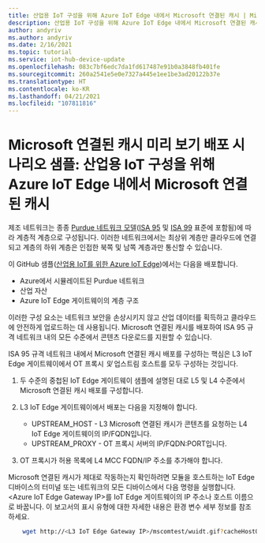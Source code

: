 ```yaml
---
title: 산업용 IoT 구성을 위해 Azure IoT Edge 내에서 Microsoft 연결된 캐시 | Microsoft Docs
description: 산업용 IoT 구성을 위해 Azure IoT Edge 내에서 Microsoft 연결된 캐시 자습서
author: andyriv
ms.author: andyriv
ms.date: 2/16/2021
ms.topic: tutorial
ms.service: iot-hub-device-update
ms.openlocfilehash: 083c7bf6edc7da1fd617487e91b0a3848fb401fe
ms.sourcegitcommit: 260a2541e5e0e7327a445e1ee1be3ad20122b37e
ms.translationtype: HT
ms.contentlocale: ko-KR
ms.lasthandoff: 04/21/2021
ms.locfileid: "107811816"
---
```

# <a name="microsoft-connected-cache-preview-deployment-scenario-sample-microsoft-connected-cache-within-an-azure-iot-edge-for-industrial-iot-configuration"></a>Microsoft 연결된 캐시 미리 보기 배포 시나리오 샘플: 산업용 IoT 구성을 위해 Azure IoT Edge 내에서 Microsoft 연결된 캐시

제조 네트워크는 종종 [Purdue 네트워크 모델](https://en.wikipedia.org/wiki/Purdue_Enterprise_Reference_Architecture)([ISA 95](https://en.wikipedia.org/wiki/ANSI/ISA-95) 및 [ISA 99](https://www.isa.org/standards-and-publications/isa-standards/isa-standards-committees/isa99) 표준에 포함됨)에 따라 계층적 계층으로 구성됩니다. 이러한 네트워크에서는 최상위 계층만 클라우드에 연결되고 계층의 하위 계층은 인접한 북쪽 및 남쪽 계층과만 통신할 수 있습니다.

이 GitHub 샘플([산업용 IoT를 위한 Azure IoT Edge](https://github.com/Azure-Samples/iot-edge-for-iiot))에서는 다음을 배포합니다.

* Azure에서 시뮬레이트된 Purdue 네트워크
* 산업 자산 
* Azure IoT Edge 게이트웨이의 계층 구조
  
이러한 구성 요소는 네트워크 보안을 손상시키지 않고 산업 데이터를 획득하고 클라우드에 안전하게 업로드하는 데 사용됩니다. Microsoft 연결된 캐시를 배포하여 ISA 95 규격 네트워크 내의 모든 수준에서 콘텐츠 다운로드를 지원할 수 있습니다.

ISA 95 규격 네트워크 내에서 Microsoft 연결된 캐시 배포를 구성하는 핵심은 L3 IoT Edge 게이트웨이에서 OT 프록시 *및* 업스트림 호스트를 모두 구성하는 것입니다.

1. 두 수준의 중첩된 IoT Edge 게이트웨이 샘플에 설명된 대로 L5 및 L4 수준에서 Microsoft 연결된 캐시 배포를 구성합니다. 
2. L3 IoT Edge 게이트웨이에서 배포는 다음을 지정해야 합니다.
   
   * UPSTREAM_HOST - L3 Microsoft 연결된 캐시가 콘텐츠를 요청하는 L4 IoT Edge 게이트웨이의 IP/FQDN입니다.
   * UPSTREAM_PROXY - OT 프록시 서버의 IP/FQDN:PORT입니다.

3. OT 프록시가 허용 목록에 L4 MCC FQDN/IP 주소를 추가해야 합니다.

Microsoft 연결된 캐시가 제대로 작동하는지 확인하려면 모듈을 호스트하는 IoT Edge 디바이스의 터미널 또는 네트워크의 모든 디바이스에서 다음 명령을 실행합니다. \<Azure IoT Edge Gateway IP\>를 IoT Edge 게이트웨이의 IP 주소나 호스트 이름으로 바꿉니다. 이 보고서의 표시 유형에 대한 자세한 내용은 환경 변수 세부 정보를 참조하세요.

```bash
    wget http://<L3 IoT Edge Gateway IP>/mscomtest/wuidt.gif?cacheHostOrigin=au.download.windowsupdate.com
```